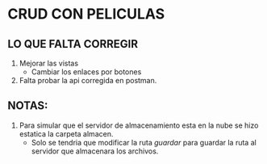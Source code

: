 # CRUD CON PELICULAS

## LO QUE FALTA CORREGIR

1. Mejorar las vistas
    - Cambiar los enlaces por botones
1. Falta probar la api corregida en postman.

## NOTAS:
1. Para simular que el servidor de almacenamiento esta en la nube se hizo estatica la carpeta almacen.
    - Solo se tendria que modificar la ruta _guardar_ para guardar la ruta al servidor que almacenara los archivos.